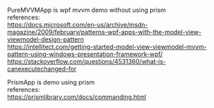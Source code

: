PureMVVMApp is wpf mvvm demo without using prism   
references:  
https://docs.microsoft.com/en-us/archive/msdn-magazine/2009/february/patterns-wpf-apps-with-the-model-view-viewmodel-design-pattern  
https://intellitect.com/getting-started-model-view-viewmodel-mvvm-pattern-using-windows-presentation-framework-wpf/  
https://stackoverflow.com/questions/4531360/what-is-canexecutechanged-for


PrismApp is demo using prism  
references:  
https://prismlibrary.com/docs/commanding.html


